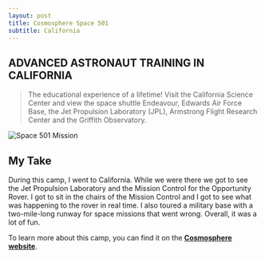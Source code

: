 ```yaml
---
layout: post
title: Cosmosphere Space 501
subtitle: California
---
```


## ADVANCED **ASTRONAUT TRAINING** IN CALIFORNIA

> The educational experience of a lifetime! Visit the California Science Center and view the space shuttle Endeavour, Edwards Air Force Base, the Jet Propulsion Laboratory (JPL), Armstrong Flight Research Center and the Griffith Observatory.

![Space 501 Mission](https://cosmo.org/assets/uploads/media/_gallery_constrained/501_8.jpg "Space 501 Mission")

## My Take

During this camp, I went to California. While we were there we got to see the Jet Propulsion Laboratory and the Mission Control for the Opportunity Rover. I got to sit in the chairs of the Mission Control and I got to see what was happening to the rover in real time. I also toured a military base with a two-mile-long runway for space missions that went wrong. Overall, it was a lot of fun.

To learn more about this camp, you can find it on the [**Cosmosphere website**](https://cosmo.org/education/camps/space-501).
